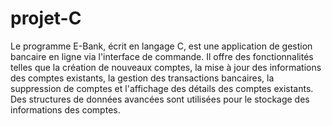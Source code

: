 # projet-C
Le programme E-Bank, écrit en langage C, est une application de gestion bancaire en ligne via l'interface de commande. Il offre des fonctionnalités telles que la création de nouveaux comptes, la mise à jour des informations des comptes existants, la gestion des transactions bancaires, la suppression de comptes et l'affichage des détails des comptes existants. Des structures de données avancées sont utilisées pour le stockage des informations des comptes.
